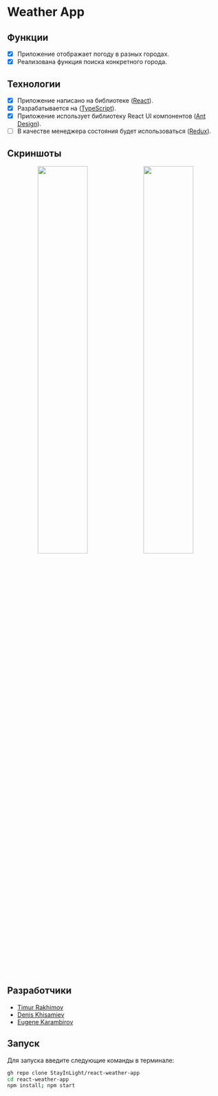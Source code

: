 # Weather App

## Функции
- [x] Приложение отображает погоду в разных городах.
- [x] Реализована функция поиска конкретного города.

## Технологии
- [x] Приложение написано на библиотеке ([React](https://github.com/facebook/react)).
- [x] Разрабатывается на ([TypeScript](https://github.com/microsoft/TypeScript)).
- [x] Приложение использует библиотеку React UI компонентов ([Ant Design](https://github.com/ant-design/ant-design)).
- [ ] В качестве менеджера состояния будет использоваться ([Redux](https://github.com/reduxjs/redux)).

## Скриншоты
<p align="center">
  <img width="48%" src="https://user-images.githubusercontent.com/36644693/97494844-f361af00-1977-11eb-8057-19db0d9b4343.png">
  <img width="48%" src="https://user-images.githubusercontent.com/36644693/97494847-f52b7280-1977-11eb-8078-3bec586000d1.png">

</p>

## Разработчики
- [Timur Rakhimov](https://github.com/StayInLight)
- [Denis Khisamiev](https://github.com/denkhis)
- [Eugene Karambirov](https://github.com/Karambirov)

## Запуск
Для запуска введите следующие команды в терминале:

```sh
gh repo clone StayInLight/react-weather-app
cd react-weather-app
npm install; npm start
```
